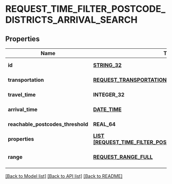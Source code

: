 # REQUEST_TIME_FILTER_POSTCODE_DISTRICTS_ARRIVAL_SEARCH

## Properties
Name | Type | Description | Notes
------------ | ------------- | ------------- | -------------
**id** | [**STRING_32**](STRING_32.md) |  | [default to null]
**transportation** | [**REQUEST_TRANSPORTATION**](RequestTransportation.md) |  | [default to null]
**travel_time** | **INTEGER_32** |  | [default to null]
**arrival_time** | [**DATE_TIME**](DATE_TIME.md) |  | [default to null]
**reachable_postcodes_threshold** | **REAL_64** |  | [default to null]
**properties** | [**LIST [REQUEST_TIME_FILTER_POSTCODE_DISTRICTS_PROPERTY]**](RequestTimeFilterPostcodeDistrictsProperty.md) |  | [default to null]
**range** | [**REQUEST_RANGE_FULL**](RequestRangeFull.md) |  | [optional] [default to null]

[[Back to Model list]](../README.md#documentation-for-models) [[Back to API list]](../README.md#documentation-for-api-endpoints) [[Back to README]](../README.md)


